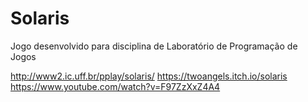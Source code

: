 # Solaris
Jogo desenvolvido para disciplina de Laboratório de Programação de Jogos

http://www2.ic.uff.br/pplay/solaris/
https://twoangels.itch.io/solaris
https://www.youtube.com/watch?v=F97ZzXxZ4A4

